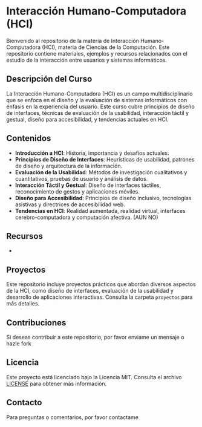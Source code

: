 # Interacción Humano-Computadora (HCI)

Bienvenido al repositorio de la materia de Interacción Humano-Computadora (HCI), materia de Ciencias de la Computación. Este repositorio contiene materiales, ejemplos y recursos relacionados con el estudio de la interacción entre usuarios y sistemas informáticos.

## Descripción del Curso

La Interacción Humano-Computadora (HCI) es un campo multidisciplinario que se enfoca en el diseño y la evaluación de sistemas informáticos con énfasis en la experiencia del usuario. Este curso cubre principios de diseño de interfaces, técnicas de evaluación de la usabilidad, interacción táctil y gestual, diseño para accesibilidad, y tendencias actuales en HCI.

## Contenidos

- **Introducción a HCI**: Historia, importancia y desafíos actuales.
- **Principios de Diseño de Interfaces**: Heurísticas de usabilidad, patrones de diseño y arquitectura de la información.
- **Evaluación de la Usabilidad**: Métodos de investigación cualitativos y cuantitativos, pruebas de usuario y análisis de datos.
- **Interacción Táctil y Gestual**: Diseño de interfaces táctiles, reconocimiento de gestos y aplicaciones móviles.
- **Diseño para Accesibilidad**: Principios de diseño inclusivo, tecnologías asistivas y directrices de accesibilidad web.
- **Tendencias en HCI**: Realidad aumentada, realidad virtual, interfaces cerebro-computadora y computación afectiva. (AUN NO)

## Recursos

- 

## Proyectos

Este repositorio incluye proyectos prácticos que abordan diversos aspectos de la HCI, como diseño de interfaces, evaluación de la usabilidad y desarrollo de aplicaciones interactivas. Consulta la carpeta `proyectos` para más detalles.

## Contribuciones

Si deseas contribuir a este repositorio, por favor enviame un mensaje o hazle fork

## Licencia

Este proyecto está licenciado bajo la Licencia MIT. Consulta el archivo [LICENSE](LICENSE) para obtener más información.

## Contacto

Para preguntas o comentarios, por favor contactame
